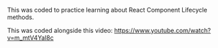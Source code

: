 This was coded to practice learning about React Component Lifecycle methods.

This was coded alongside this video: https://www.youtube.com/watch?v=m_mtV4YaI8c